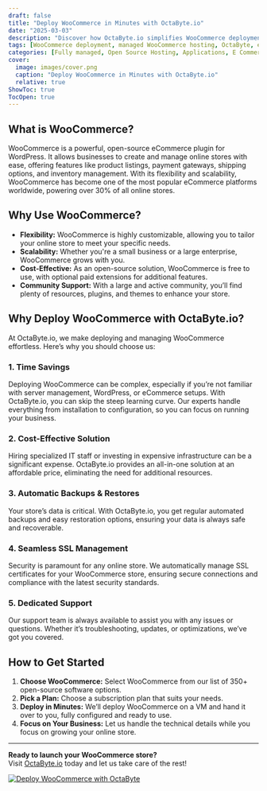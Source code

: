 ```yaml
---
draft: false
title: "Deploy WooCommerce in Minutes with OctaByte.io"
date: "2025-03-03"
description: "Discover how OctaByte.io simplifies WooCommerce deployment, offering a fully managed solution that saves time, reduces costs, and ensures seamless operation. Focus on growing your online store while we handle the technical details."
tags: [WooCommerce deployment, managed WooCommerce hosting, OctaByte, eCommerce solutions, open-source software hosting, WooCommerce setup, managed WooCommerce services, affordable WooCommerce hosting, secure WooCommerce hosting, WooCommerce support]
categories: [Fully managed, Open Source Hosting, Applications, E Commerce]
cover:
  image: images/cover.png
  caption: "Deploy WooCommerce in Minutes with OctaByte.io"
  relative: true
ShowToc: true
TocOpen: true
---
```



## What is WooCommerce?

WooCommerce is a powerful, open-source eCommerce plugin for WordPress. It allows businesses to create and manage online stores with ease, offering features like product listings, payment gateways, shipping options, and inventory management. With its flexibility and scalability, WooCommerce has become one of the most popular eCommerce platforms worldwide, powering over 30% of all online stores.

## Why Use WooCommerce?

- **Flexibility:** WooCommerce is highly customizable, allowing you to tailor your online store to meet your specific needs.
- **Scalability:** Whether you're a small business or a large enterprise, WooCommerce grows with you.
- **Cost-Effective:** As an open-source solution, WooCommerce is free to use, with optional paid extensions for additional features.
- **Community Support:** With a large and active community, you’ll find plenty of resources, plugins, and themes to enhance your store.

## Why Deploy WooCommerce with OctaByte.io?

At OctaByte.io, we make deploying and managing WooCommerce effortless. Here’s why you should choose us:

### 1. **Time Savings**
Deploying WooCommerce can be complex, especially if you’re not familiar with server management, WordPress, or eCommerce setups. With OctaByte.io, you can skip the steep learning curve. Our experts handle everything from installation to configuration, so you can focus on running your business.

### 2. **Cost-Effective Solution**
Hiring specialized IT staff or investing in expensive infrastructure can be a significant expense. OctaByte.io provides an all-in-one solution at an affordable price, eliminating the need for additional resources.

### 3. **Automatic Backups & Restores**
Your store’s data is critical. With OctaByte.io, you get regular automated backups and easy restoration options, ensuring your data is always safe and recoverable.

### 4. **Seamless SSL Management**
Security is paramount for any online store. We automatically manage SSL certificates for your WooCommerce store, ensuring secure connections and compliance with the latest security standards.

### 5. **Dedicated Support**
Our support team is always available to assist you with any issues or questions. Whether it’s troubleshooting, updates, or optimizations, we’ve got you covered.

## How to Get Started

1. **Choose WooCommerce:** Select WooCommerce from our list of 350+ open-source software options.
2. **Pick a Plan:** Choose a subscription plan that suits your needs.
3. **Deploy in Minutes:** We’ll deploy WooCommerce on a VM and hand it over to you, fully configured and ready to use.
4. **Focus on Your Business:** Let us handle the technical details while you focus on growing your online store.

---

**Ready to launch your WooCommerce store?**  
Visit [OctaByte.io](https://octabyte.io) today and let us take care of the rest!

[![Deploy WooCommerce with OctaByte](/images/deploy-on-octabyte.png)](https://octabyte.io/fully-managed-open-source-services/applications/e-commerce/woocommerce)
